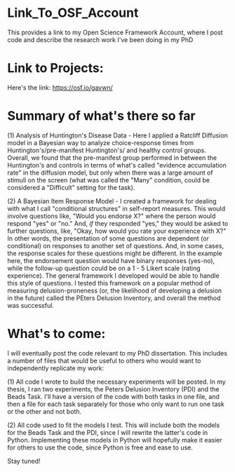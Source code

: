 # Link_To_OSF_Account
This provides a link to my Open Science Framework Account, where I post code and describe the research work I've been doing in my PhD

# Link to Projects:
Here's the link: https://osf.io/gavwn/

# Summary of what's there so far

(1) Analysis of Huntington's Disease Data - Here I applied a Ratcliff Diffusion model in a Bayesian way to analyze choice-response times from Huntington's/pre-manifest Huntington's/ and healthy control groups. Overall, we found that the pre-manifest group performed in between the Huntington's and controls in terms of what's called "evidence accumulation rate" in the diffusion model, but only when there was a large amount of stimuli on the screen (what was called the "Many" condition, could be considered a "Difficult" setting for the task). 

(2) A Bayesian Item Response Model - I created a framework for dealing with what I call "conditional structures" in self-report measures. This would involve questions like, "Would you endorse X?" where the person would respond "yes" or "no." And, _if_ they responded "yes," they would be asked to further questions, like, "Okay, how would you rate your experience with X?" In other words, the presentation of some questions are dependent (or conditional) on responses to another set of questions. And, in some cases, the response scales for these questions might be different. In the example here, the endorsement question would have binary responses (yes-no), while the follow-up question could be on a 1 - 5 Likert scale (rating experience). The general framework I developed would be able to handle this style of questions. I tested this framework on a popular method of measuring delusion-proneness (or, the likelihood of developing a delusion in the future) called the PEters Delusion Inventory, and overall the method was successful. 

# What's to come:
I will eventually post the code relevant to my PhD dissertation. This includes a number of files that would be useful to others who would want to independently replicate my work:

(1) All code I wrote to build the necessary experiments will be posted. In my thesis, I ran two experiments, the Peters Delusion Inventory (PDI) and the Beads Task. I'll have a version of the code with both tasks in one file, and then a file for each task separately for those who only want to run one task or the other and not both. 

(2) All code used to fit the models I test. This will include both the models for the Beads Task and the PDI, since I will rewrite the latter's code in Python. Implementing these models in Python will hopefully make it easier for others to use the code, since Python is free and ease to use. 

Stay tuned! 
